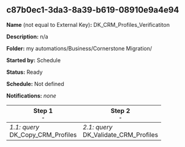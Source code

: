 ## c87b0ec1-3da3-8a39-b619-08910e9a4e94

**Name** (not equal to External Key)**:** DK_CRM_Profiles_Verificatiton

**Description:** n/a

**Folder:** my automations/Business/Cornerstone Migration/

**Started by:** Schedule

**Status:** Ready

**Schedule:** Not defined

**Notifications:** _none_


| Step 1<br>_<small>-</small>_ | Step 2<br>_<small>-</small>_ |
| --- | --- |
| _1.1: query_<br>DK_Copy_CRM_Profiles | _2.1: query_<br>DK_Validate_CRM_Profiles |
